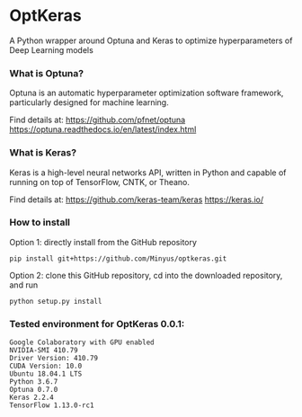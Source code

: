 # OptKeras

A Python wrapper around Optuna and Keras to optimize hyperparameters of Deep Learning models

### What is Optuna?

Optuna is an automatic hyperparameter optimization software framework, particularly designed for machine learning. 

Find details at:
https://github.com/pfnet/optuna
https://optuna.readthedocs.io/en/latest/index.html

### What is Keras?

Keras is a high-level neural networks API, written in Python and capable of running on top of TensorFlow, CNTK, or Theano.

Find details at:
https://github.com/keras-team/keras
https://keras.io/


### How to install


Option 1: directly install from the GitHub repository

```
pip install git+https://github.com/Minyus/optkeras.git
```

Option 2: clone this GitHub repository, cd into the downloaded repository, and run 
```
python setup.py install
```

### Tested environment for OptKeras 0.0.1:

```
Google Colaboratory with GPU enabled
NVIDIA-SMI 410.79 
Driver Version: 410.79 
CUDA Version: 10.0
Ubuntu 18.04.1 LTS
Python 3.6.7
Optuna 0.7.0
Keras 2.2.4
TensorFlow 1.13.0-rc1
```
